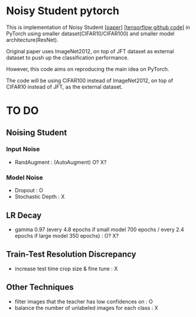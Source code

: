 # Noisy Student pytorch

This is implementation of Noisy Student [[paper]](https://arxiv.org/abs/1911.04252) [[tensorflow github code]](https://github.com/google-research/noisystudent) in PyTorch using smaller dataset(CIFAR10/CIFAR100) and smaller model architecture(ResNet).

Original paper uses ImageNet2012, on top of JFT dataset as external dataset to push up the classification performance.

However, this code aims on reproducing the main idea on PyTorch.

The code will be using CIFAR100 instead of ImageNet2012, on top of CIFAR10 instead of JFT, as the external dataset.

# TO DO

## Noising Student
### Input Noise
- RandAugment : (AutoAugment) O? X?
### Model Noise
- Dropout : O
- Stochastic Depth : X

## LR Decay
- gamma 0.97 (every 4.8 epochs if small model 700 epochs / every 2.4 epochs if large model 350 epochs) : O? X?

## Train-Test Resolution Discrepancy
- increase test time crop size & fine tune : X

## Other Techniques
- filter images that the teacher has low confidences on : O
- balance the number of unlabeled images for each class : X
